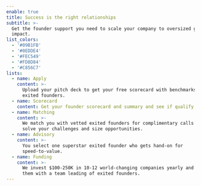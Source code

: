 ```yaml
---
enable: true
title: Success is the right relationships
subtitle: >-
  Get the founder support you need to scale your company to oversized growth and
  impact.
list_colors:
  - '#09B1FB'
  - '#0EDDE4'
  - '#FEC549'
  - '#FD8D84'
  - '#C856C7'
lists:
  - name: Apply
    content: >-
      Upload your pitch deck to get your free scorecard with benchmarks from
      exited founders.
  - name: Scorecard
    content: Get your founder scorecard and summary and see if qualify for Supernova.
  - name: Matching
    content: >-
      We match you with vetted exited founders for complimentary calls who can
      solve your challenges and size opportunities. 
  - name: Advisory
    content: >-
      You select one superstar exited founder who gets hand-on for
      speed-to-value.
  - name: Funding
    content: >-
      We invest $100-250K in 10-12 world-changing companies yearly and provide
      them with a team leading of exited founders.
---
```


